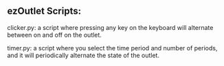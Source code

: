 ## ezOutlet Scripts:

clicker.py: a script where pressing any key on the keyboard will alternate between on and off on the outlet.

timer.py: a script where you select the time period and number of periods, and it will periodically alternate the state of the outlet.
